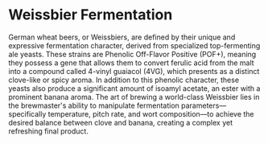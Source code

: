 # Weissbier Fermentation

German wheat beers, or Weissbiers, are defined by their unique and expressive fermentation character, derived from specialized top-fermenting ale yeasts. These strains are Phenolic Off-Flavor Positive (POF+), meaning they possess a gene that allows them to convert ferulic acid from the malt into a compound called 4-vinyl guaiacol (4VG), which presents as a distinct clove-like or spicy aroma. In addition to this phenolic character, these yeasts also produce a significant amount of isoamyl acetate, an ester with a prominent banana aroma. The art of brewing a world-class Weissbier lies in the brewmaster's ability to manipulate fermentation parameters—specifically temperature, pitch rate, and wort composition—to achieve the desired balance between clove and banana, creating a complex yet refreshing final product.
